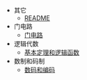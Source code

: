 * 其它
  * [README](数字逻辑设计/README.md)
* 门电路
  * [门电路](数字逻辑设计/门电路/门电路.md)
* 逻辑代数
  * [基本定理和逻辑函数](数字逻辑设计/逻辑代数/基本定理和逻辑函数.md)
* 数制和码制
  * [数码和编码](数字逻辑设计/数制和码制/数码和编码.md)
